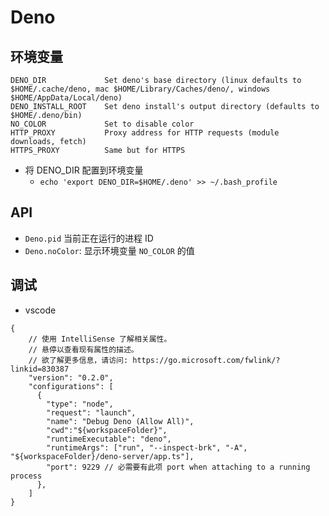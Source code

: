 # Deno

## 环境变量

```text
DENO_DIR             Set deno's base directory (linux defaults to $HOME/.cache/deno, mac $HOME/Library/Caches/deno/, windows $HOME/AppData/Local/deno)
DENO_INSTALL_ROOT    Set deno install's output directory (defaults to $HOME/.deno/bin)
NO_COLOR             Set to disable color
HTTP_PROXY           Proxy address for HTTP requests (module downloads, fetch)
HTTPS_PROXY          Same but for HTTPS
```

+ 将 DENO_DIR 配置到环境变量
  + `echo 'export DENO_DIR=$HOME/.deno' >> ~/.bash_profile`

## API

+ `Deno.pid` 当前正在运行的进程 ID
+ `Deno.noColor`: 显示环境变量 `NO_COLOR` 的值

## 调试

+ vscode

```json5
{
    // 使用 IntelliSense 了解相关属性。
    // 悬停以查看现有属性的描述。
    // 欲了解更多信息，请访问: https://go.microsoft.com/fwlink/?linkid=830387
    "version": "0.2.0",
    "configurations": [
      {
        "type": "node",
        "request": "launch",
        "name": "Debug Deno (Allow All)",
        "cwd":"${workspaceFolder}",
        "runtimeExecutable": "deno",
        "runtimeArgs": ["run", "--inspect-brk", "-A", "${workspaceFolder}/deno-server/app.ts"],
        "port": 9229 // 必需要有此项 port when attaching to a running process
      },
    ]
}

```
